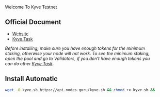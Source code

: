Welcome To Kyve Testnet

## Official Document

* [Website](https://app.kyve.network/#/)
* [Kyve Task](https://app.kyve.network/#/korellia/tasks)

_Before installing, make sure you have enough tokens for the minimum staking, otherwise your node will not work. To see the minimum staking, open the pool and go to Validators, if you don’t have enough tokens you can do other [Kyve Task](https://app.kyve.network/#/korellia/tasks)._

## Install Automatic 
```bash
wget -O kyve.sh https://api.nodes.guru/kyve.sh && chmod +x kyve.sh && ./kyve.sh
```
